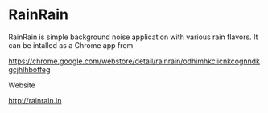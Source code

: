 RainRain
===========

RainRain is simple background noise application with various rain flavors. It can be intalled as a Chrome app from

https://chrome.google.com/webstore/detail/rainrain/odhimhkciicnkcognndkgcjhlhboffeg

Website

http://rainrain.in
